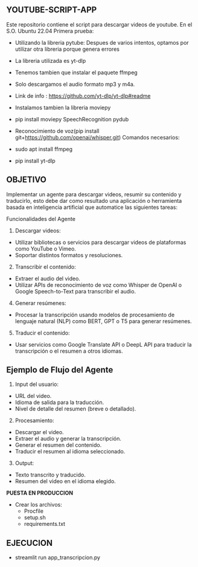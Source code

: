 **YOUTUBE-SCRIPT-APP**
---


Este repositorio contiene el script para descargar videos de youtube. En el S.O. Ubuntu 22.04
Primera prueba:
- Utilizando la libreria pytube: Despues de varios intentos, optamos por utilizar otra libreria porque genera errores
- La libreria utilizada es yt-dlp
- Tenemos tambien que instalar el paquete ffmpeg
- Solo descargamos el audio formato mp3 y m4a.
- Link de info : https://github.com/yt-dlp/yt-dlp#readme
- Instalamos tambien la libreria moviepy
- pip install moviepy SpeechRecognition pydub
- Reconocimiento de voz(pip install git+https://github.com/openai/whisper.git)
Comandos necesarios:

- sudo apt install ffmpeg
- pip install yt-dlp

**OBJETIVO**
---

Implementar un agente para descargar videos, resumir su contenido y traducirlo,  esto debe dar como resultado una aplicación o herramienta basada en inteligencia artificial que automatice las siguientes tareas:

Funcionalidades del Agente

1. Descargar videos:

* Utilizar bibliotecas o servicios para descargar videos de plataformas como YouTube o Vimeo.
* Soportar distintos formatos y resoluciones.

2. Transcribir el contenido:

* Extraer el audio del video.
* Utilizar APIs de reconocimiento de voz como Whisper de OpenAI o Google Speech-to-Text para transcribir el audio.

4. Generar resúmenes:

* Procesar la transcripción usando modelos de procesamiento de lenguaje natural (NLP) como BERT, GPT o T5 para generar resúmenes.

5. Traducir el contenido:

* Usar servicios como Google Translate API o DeepL API para traducir la transcripción o el resumen a otros idiomas.

**Ejemplo de Flujo del Agente**
--- 

1. Input del usuario:

* URL del video.
* Idioma de salida para la traducción.
* Nivel de detalle del resumen (breve o detallado).

2. Procesamiento:

* Descargar el video.
* Extraer el audio y generar la transcripción.
* Generar el resumen del contenido.
* Traducir el resumen al idioma seleccionado.

3. Output:

* Texto transcrito y traducido.
* Resumen del video en el idioma elegido.

**PUESTA EN PRODUCCION**

* Crear los archivos:
    * Procfile
    * setup.sh
    * requirements.txt


**EJECUCION**
--- 

* streamlit run app_transcripcion.py


